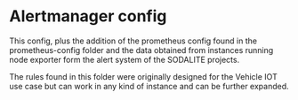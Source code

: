 # Alertmanager config

This config, plus the addition of the prometheus config found in the prometheus-config folder and the data obtained from instances running node exporter form the alert system of the SODALITE projects. 

The rules found in this folder were originally designed for the Vehicle IOT use case but can work in any kind of instance and can be further expanded. 